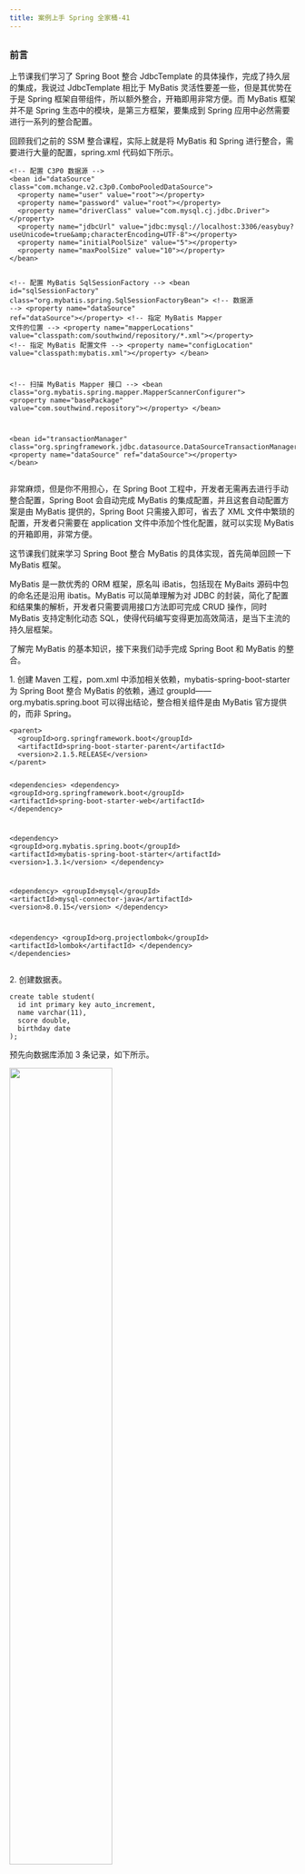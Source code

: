 ```yaml
---
title: 案例上手 Spring 全家桶-41
---
```

<article id="topicContainer" class="column_content"><h2 class="topic_title"></h2><div><h3 id="">前言</h3>
<p>上节课我们学习了 Spring Boot 整合 JdbcTemplate 的具体操作，完成了持久层的集成，我说过 JdbcTemplate 相比于 MyBatis 灵活性要差一些，但是其优势在于是 Spring 框架自带组件，所以额外整合，开箱即用非常方便。而 MyBatis 框架并不是 Spring 生态中的模块，是第三方框架，要集成到 Spring 应用中必然需要进行一系列的整合配置。</p>
<p>回顾我们之前的 SSM 整合课程，实际上就是将 MyBatis 和 Spring 进行整合，需要进行大量的配置，spring.xml 代码如下所示。</p>
<pre><code class="xml language-xml">&lt;!-- 配置 C3P0 数据源 --&gt;
&lt;bean id="dataSource" class="com.mchange.v2.c3p0.ComboPooledDataSource"&gt;
  &lt;property name="user" value="root"&gt;&lt;/property&gt;
  &lt;property name="password" value="root"&gt;&lt;/property&gt;
  &lt;property name="driverClass" value="com.mysql.cj.jdbc.Driver"&gt;&lt;/property&gt;
  &lt;property name="jdbcUrl" value="jdbc:mysql://localhost:3306/easybuy?useUnicode=true&amp;amp;characterEncoding=UTF-8"&gt;&lt;/property&gt;
  &lt;property name="initialPoolSize" value="5"&gt;&lt;/property&gt;
  &lt;property name="maxPoolSize" value="10"&gt;&lt;/property&gt;
&lt;/bean&gt;

&lt;!-- 配置 MyBatis SqlSessionFactory --&gt;
&lt;bean id="sqlSessionFactory" class="org.mybatis.spring.SqlSessionFactoryBean"&gt;
  &lt;!-- 数据源 --&gt;
  &lt;property name="dataSource" ref="dataSource"&gt;&lt;/property&gt;
  &lt;!-- 指定 MyBatis Mapper 文件的位置 --&gt;
  &lt;property name="mapperLocations" value="classpath:com/southwind/repository/*.xml"&gt;&lt;/property&gt;
  &lt;!-- 指定 MyBatis 配置文件 --&gt;
  &lt;property name="configLocation" value="classpath:mybatis.xml"&gt;&lt;/property&gt;
&lt;/bean&gt;

&lt;!-- 扫描 MyBatis Mapper 接口 --&gt;
&lt;bean class="org.mybatis.spring.mapper.MapperScannerConfigurer"&gt;
  &lt;property name="basePackage" value="com.southwind.repository"&gt;&lt;/property&gt;
&lt;/bean&gt;

&lt;bean id="transactionManager" class="org.springframework.jdbc.datasource.DataSourceTransactionManager"&gt;
  &lt;property name="dataSource" ref="dataSource"&gt;&lt;/property&gt;
&lt;/bean&gt;
</code></pre>
<p>非常麻烦，但是你不用担心，在 Spring Boot 工程中，开发者无需再去进行手动整合配置，Spring Boot 会自动完成 MyBatis 的集成配置，并且这套自动配置方案是由 MyBatis 提供的，Spring Boot 只需接入即可，省去了 XML 文件中繁琐的配置，开发者只需要在 application 文件中添加个性化配置，就可以实现 MyBatis 的开箱即用，非常方便。</p>
<p>这节课我们就来学习 Spring Boot 整合 MyBatis 的具体实现，首先简单回顾一下 MyBatis 框架。</p>
<p>MyBatis 是一款优秀的 ORM 框架，原名叫 iBatis，包括现在 MyBaits 源码中包的命名还是沿用 ibatis。MyBatis 可以简单理解为对 JDBC 的封装，简化了配置和结果集的解析，开发者只需要调用接口方法即可完成 CRUD 操作，同时 MyBatis 支持定制化动态 SQL，使得代码编写变得更加高效简洁，是当下主流的持久层框架。</p>
<p>了解完 MyBatis 的基本知识，接下来我们动手完成 Spring Boot 和 MyBatis 的整合。</p>
<p>1. 创建 Maven 工程，pom.xml 中添加相关依赖，mybatis-spring-boot-starter 为 Spring Boot 整合 MyBatis 的依赖，通过 groupId——org.mybatis.spring.boot 可以得出结论，整合相关组件是由 MyBatis 官方提供的，而非 Spring。</p>
<pre><code class="xml language-xml">&lt;parent&gt;
  &lt;groupId&gt;org.springframework.boot&lt;/groupId&gt;
  &lt;artifactId&gt;spring-boot-starter-parent&lt;/artifactId&gt;
  &lt;version&gt;2.1.5.RELEASE&lt;/version&gt;
&lt;/parent&gt;

&lt;dependencies&gt;
  &lt;dependency&gt;
    &lt;groupId&gt;org.springframework.boot&lt;/groupId&gt;
    &lt;artifactId&gt;spring-boot-starter-web&lt;/artifactId&gt;
  &lt;/dependency&gt;

  &lt;dependency&gt;
    &lt;groupId&gt;org.mybatis.spring.boot&lt;/groupId&gt;
    &lt;artifactId&gt;mybatis-spring-boot-starter&lt;/artifactId&gt;
    &lt;version&gt;1.3.1&lt;/version&gt;
  &lt;/dependency&gt;

  &lt;dependency&gt;
    &lt;groupId&gt;mysql&lt;/groupId&gt;
    &lt;artifactId&gt;mysql-connector-java&lt;/artifactId&gt;
    &lt;version&gt;8.0.15&lt;/version&gt;
  &lt;/dependency&gt;

  &lt;dependency&gt;
    &lt;groupId&gt;org.projectlombok&lt;/groupId&gt;
    &lt;artifactId&gt;lombok&lt;/artifactId&gt;
  &lt;/dependency&gt;
&lt;/dependencies&gt;
</code></pre>
<p>2. 创建数据表。</p>
<pre><code class="sql language-sql">create table student(
  id int primary key auto_increment,
  name varchar(11),
  score double,
  birthday date
);
</code></pre>
<p>预先向数据库添加 3 条记录，如下所示。</p>
<p><img src="https://images.gitbook.cn/4ed78f70-c1d7-11e9-9969-976e2ac29eb2" width = "60%" /></p>
<p>3. 创建数据表对应的实体类。</p>
<pre><code class="java language-java">@Data
public class Student {
    private Long id;
    private String name;
    private Double score;
    private Date birthday;
}
</code></pre>
<p>4. 创建 StudentRepository，定义基本的 CRUD 接口。</p>
<pre><code class="java language-java">public interface StudentRepository {
    public List&lt;Student&gt; findAll();
    public Student findById(Long id);
    public int save(Student student);
    public int update(Student student);
    public int deleteById(Long id);
}
</code></pre>
<p>5. 在 /resources/mapping 路径下创建 StudentRepository.xml，作为 StudentRepository 的配套 Mapper 文件，定义每个接口方法对应的 SQL 语句以及结果集解析策略。</p>
<p><img src="https://images.gitbook.cn/5dc064d0-c1d7-11e9-8621-c1fbe3716b21" width = "50%" /></p>
<pre><code class="xml language-xml">&lt;mapper namespace="com.southwind.repository.StudentRepository"&gt;
    &lt;select id="findAll" resultType="Student"&gt;
        select * from student
    &lt;/select&gt;

    &lt;select id="findById" parameterType="java.lang.Long" resultType="Student"&gt;
        select * from student where id = #{id}
    &lt;/select&gt;

    &lt;insert id="save" parameterType="Student"&gt;
        insert into student(name,score,birthday) values(#{name},#{score},#{birthday})
    &lt;/insert&gt;

    &lt;update id="update" parameterType="Student"&gt;
        update student set name = #{name},score = #{score},birthday = #{birthday} where id = #{id}
    &lt;/update&gt;

    &lt;delete id="deleteById" parameterType="java.lang.Long"&gt;
        delete from student where id = #{id}
    &lt;/delete&gt;
&lt;/mapper&gt;
</code></pre>
<p>6. 创建 StudentHandler，注入 StudentRepository。</p>
<pre><code class="java language-java">@RestController
public class StudentHandler {
    @Autowired
    private StudentRepository studentRepository;

    @GetMapping("/findAll")
    public List&lt;Student&gt; findAll(){
        return studentRepository.findAll();
    }

    @GetMapping("/findById/{id}")
    public Student get(@PathVariable("id") Long id){
        return studentRepository.findById(id);
    }

    @PostMapping("/save")
    public int save(@RequestBody Student student){
        return studentRepository.save(student);
    }

    @PutMapping("/update")
    public int update(@RequestBody Student student){
        return studentRepository.update(student);
    }

    @DeleteMapping("/deleteById/{id}")
    public int deleteById(@PathVariable("id") Long id){
        return studentRepository.deleteById(id);
    }

}
</code></pre>
<p>7. 创建配置文件 application.yml，添加 MySQL 数据源信息以及 MyBatis 的相关配置。</p>
<pre><code class="yaml language-yaml">spring:
  datasource:
    url: jdbc:mysql://localhost:3306/test?useUnicode=true&amp;characterEncoding=UTF-8
    username: root
    password: root
    driver-class-name: com.mysql.cj.jdbc.Driver
mybatis:
  mapper-locations: classpath:/mapping/*.xml
  type-aliases-package: com.southwind.entity
</code></pre>
<p>8. 创建启动类 Application，需要注意，这里多了一个类注解 @MapperScan("com.southwind.repository")，这个注解用来干什么？我们知道 MyBatis 并非 Spring 生态下的模块，Spring 并不会自动管理 MyBatis 相关对象的生命周期，因此我们需要手动配置，将 MyBatis 相关对象交给 Spring 容器来管理，这里是通过扫包的方式，@MapperScan 注解的作用就是将目标包下的类全部扫描到 Spring 容器中，所以这里需要指定 MyBatis Mapper 接口所在的包 com.southwind.repository。</p>
<pre><code class="java language-java">@SpringBootApplication
@MapperScan("com.southwind.repository")
public class Application {
    public static void main(String[] args) {
        SpringApplication.run(Application.class,args);
    }
}
</code></pre>
<p>9. 启动 Application，使用 Postman 工具来测试相关接口，结果如下所示。</p>
<ul>
<li>findAll</li>
</ul>
<p><img src="https://images.gitbook.cn/72d4d130-c1d7-11e9-9166-bdb140d6509f" width = "70%" /></p>
<ul>
<li>findById</li>
</ul>
<p><img src="https://images.gitbook.cn/7a677240-c1d7-11e9-97a8-35dcf136a505" width = "70%" /></p>
<ul>
<li>save</li>
</ul>
<p><img src="https://images.gitbook.cn/852e6350-c1d7-11e9-97a8-35dcf136a505" width = "60%" /></p>
<p>添加完成，测试 findAll，可以看到新数据已经添加成功。</p>
<p><img src="https://images.gitbook.cn/91727e80-c1d7-11e9-8621-c1fbe3716b21" width = "60%" /></p>
<ul>
<li>update</li>
</ul>
<p><img src="https://images.gitbook.cn/9965b620-c1d7-11e9-9969-976e2ac29eb2" width = "60%" /></p>
<p>修改完成，测试 findAll，可以看到数据已经修改成功。</p>
<p><img src="https://images.gitbook.cn/a3851c90-c1d7-11e9-8621-c1fbe3716b21" width = "60%" /></p>
<ul>
<li>deleteById</li>
</ul>
<p><img src="https://images.gitbook.cn/ae76c720-c1d7-11e9-97a8-35dcf136a505" width = "65%" /></p>
<p>删除完成，测试 findAll，可以看到数据已经删除成功。</p>
<p><img src="https://images.gitbook.cn/b94d4890-c1d7-11e9-8621-c1fbe3716b21" width = "65%" /></p>
<h3 id="-1">总结</h3>
<p>本节课我们学习了 Spring Boot 整合 MyBatis 的具体操作，MyBatis 作为当前主流的 ORM 框架，是很多 Java 开发者的首选，所以如何在基于 Sprint Boot 搭建的 Spring 应用中集成 MyBatis 就是我们必须掌握的技能，Spring Boot 很好地集成了 MyBatis，开发者无需额外进行配置，开箱即用。</p>
<p><a href="https://github.com/southwind9801/gcspringbootmybatis.git">请点击这里查看源码</a></p>
<p><a href="https://pan.baidu.com/s/1K2cNTk6JmZa50RYSKwvwGA">点击这里获取 Spring Boot 视频专题</a>，提取码：e4wc</p>
<h3 id="-2">分享交流</h3>
<blockquote>
  <p><strong>为了方便与作者交流与学习，GitChat 编辑团队组织了一个《快速上手 Spring 全家桶》读者交流群，添加小助手-伽利略微信：「GitChatty6」，回复关键字「200」给小助手-伽利略获取入群资格。</strong></p>
  <p>阅读文章过程中有任何疑问随时可以跟其他小伙伴讨论，或者直接向作者提问（作者看到后抽空回复）。你的分享不仅帮助他人，更会提升自己。</p>
</blockquote></div></article>